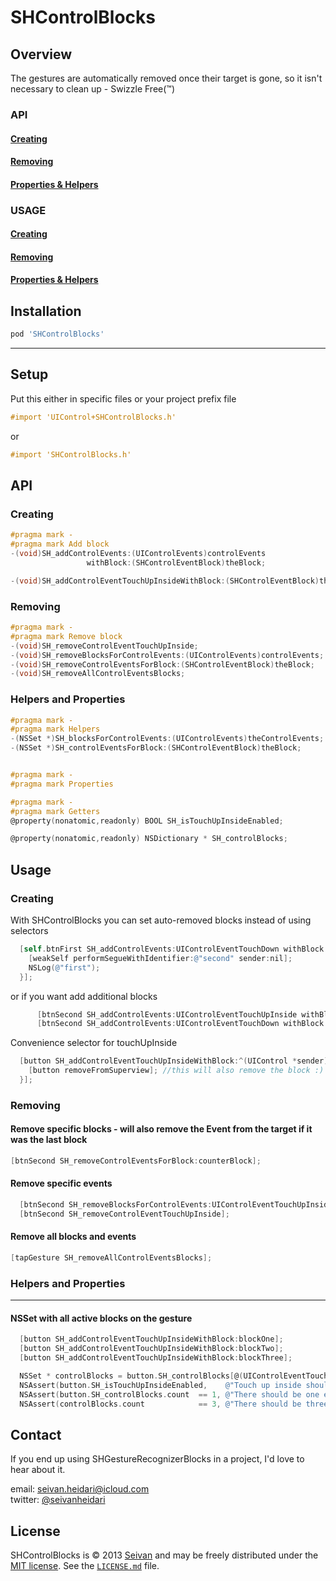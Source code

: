 SHControlBlocks
==========

Overview
--------
The gestures are automatically removed once their target is gone, so it isn't necessary to clean up - Swizzle Free(™)

### API

#### [Creating](https://github.com/seivan/SHControlBlocks#creating-2)

#### [Removing](https://github.com/seivan/SHControlBlocks#removing-2)

#### [Properties & Helpers](https://github.com/seivan/SHControlBlocks#helpers-and-properties-2)

### USAGE

#### [Creating](https://github.com/seivan/SHControlBlocks#creating-3)

#### [Removing](https://github.com/seivan/SHControlBlocks#removing-3)

#### [Properties & Helpers](https://github.com/seivan/SHControlBlocks#helpers-and-properties-3)

Installation
------------

```ruby
pod 'SHControlBlocks'
```

***

Setup
-----

Put this either in specific files or your project prefix file

```objective-c
#import 'UIControl+SHControlBlocks.h'
```
or
```objective-c
#import 'SHControlBlocks.h'
```

API
-----

### Creating

```objective-c
#pragma mark -
#pragma mark Add block
-(void)SH_addControlEvents:(UIControlEvents)controlEvents
                 withBlock:(SHControlEventBlock)theBlock;

-(void)SH_addControlEventTouchUpInsideWithBlock:(SHControlEventBlock)theBlock;

```

### Removing

```objective-c
#pragma mark -
#pragma mark Remove block
-(void)SH_removeControlEventTouchUpInside;
-(void)SH_removeBlocksForControlEvents:(UIControlEvents)controlEvents;
-(void)SH_removeControlEventsForBlock:(SHControlEventBlock)theBlock;
-(void)SH_removeAllControlEventsBlocks;


```

### Helpers and Properties

```objective-c
#pragma mark -
#pragma mark Helpers
-(NSSet *)SH_blocksForControlEvents:(UIControlEvents)theControlEvents;
-(NSSet *)SH_controlEventsForBlock:(SHControlEventBlock)theBlock;


#pragma mark -
#pragma mark Properties

#pragma mark -
#pragma mark Getters
@property(nonatomic,readonly) BOOL SH_isTouchUpInsideEnabled;

@property(nonatomic,readonly) NSDictionary * SH_controlBlocks;

```

Usage
-----

### Creating

With SHControlBlocks you can set auto-removed blocks instead of using selectors

```objective-c
  [self.btnFirst SH_addControlEvents:UIControlEventTouchDown withBlock:^(UIControl *sender) {
    [weakSelf performSegueWithIdentifier:@"second" sender:nil];
    NSLog(@"first");
  }];
``` 

or if you want add additional blocks

```objective-c
      [btnSecond SH_addControlEvents:UIControlEventTouchUpInside withBlock:counterBlock];
      [btnSecond SH_addControlEvents:UIControlEventTouchDown withBlock:counterBlock];
```

Convenience selector for touchUpInside

```objective-c
  [button SH_addControlEventTouchUpInsideWithBlock:^(UIControl *sender) {
    [button removeFromSuperview]; //this will also remove the block :)
  }];
```

### Removing


#### Remove specific blocks - will also remove the Event from the target if it was the last block

```objective-c
[btnSecond SH_removeControlEventsForBlock:counterBlock];
```

#### Remove specific events

```objective-c
  [btnSecond SH_removeBlocksForControlEvents:UIControlEventTouchUpInside];
  [btnSecond SH_removeControlEventTouchUpInside];
```

#### Remove all blocks and events

```objective-c
[tapGesture SH_removeAllControlEventsBlocks];
```


### Helpers and Properties
------ 

#### NSSet with all active blocks on the gesture

```objective-c
  [button SH_addControlEventTouchUpInsideWithBlock:blockOne];
  [button SH_addControlEventTouchUpInsideWithBlock:blockTwo];
  [button SH_addControlEventTouchUpInsideWithBlock:blockThree];

  NSSet * controlBlocks = button.SH_controlBlocks[@(UIControlEventTouchUpInside)];  
  NSAssert(button.SH_isTouchUpInsideEnabled,    @"Touch up inside should be enabled");
  NSAssert(button.SH_controlBlocks.count  == 1, @"There should be one event");
  NSAssert(controlBlocks.count            == 3, @"There should be three blocks");

```



Contact
-------

If you end up using SHGestureRecognizerBlocks in a project, I'd love to hear about it.

email: [seivan.heidari@icloud.com](mailto:seivan.heidari@icloud.com)  
twitter: [@seivanheidari](https://twitter.com/seivanheidari)

## License

SHControlBlocks is © 2013 [Seivan](http://www.github.com/seivan) and may be freely
distributed under the [MIT license](http://opensource.org/licenses/MIT).
See the [`LICENSE.md`](https://github.com/seivan/SHControlBlocks/blob/master/LICENSE.md) file.
